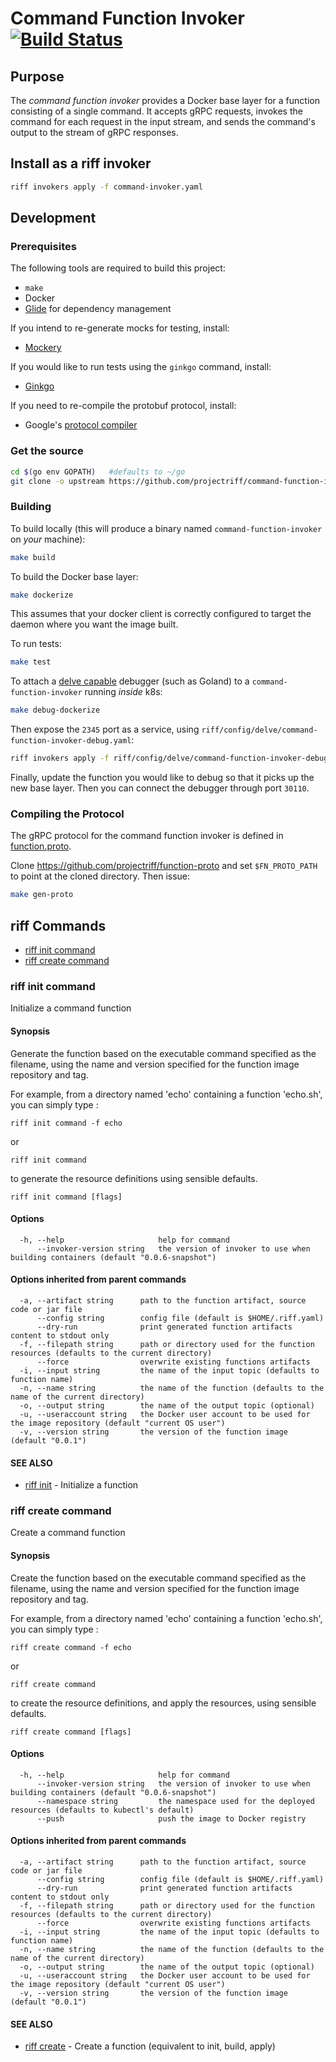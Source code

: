# Command Function Invoker [![Build Status](https://travis-ci.org/projectriff/command-function-invoker.svg?branch=master)](https://travis-ci.org/projectriff/command-function-invoker)

## Purpose

The *command function invoker* provides a Docker base layer for a function consisting of a single command.
It accepts gRPC requests, invokes the command for each request in the input stream,
and sends the command's output to the stream of gRPC responses.

## Install as a riff invoker

```bash
riff invokers apply -f command-invoker.yaml
```

## Development

### Prerequisites

The following tools are required to build this project:

- `make`
- Docker
- [Glide](https://github.com/Masterminds/glide#install) for dependency management

If you intend to re-generate mocks for testing, install:

- [Mockery](https://github.com/vektra/mockery#installation)

If you would like to run tests using the `ginkgo` command, install:

- [Ginkgo](https://onsi.github.io/ginkgo/)

If you need to re-compile the protobuf protocol, install:

- Google's [protocol compiler](https://github.com/google/protobuf)

### Get the source

```bash
cd $(go env GOPATH)   #defaults to ~/go
git clone -o upstream https://github.com/projectriff/command-function-invoker src/github.com/projectriff/command-function-invoker
```

### Building

To build locally (this will produce a binary named `command-function-invoker` on _your_ machine):

```bash
make build
```

To build the Docker base layer:

```bash
make dockerize
```

This assumes that your docker client is correctly configured to target the daemon where you want the image built.

To run tests:

```bash
make test
```

To attach a [delve capable](https://github.com/derekparker/delve/blob/master/Documentation/EditorIntegration.md) debugger (such as Goland)
to a `command-function-invoker` running _inside_ k8s:

```bash
make debug-dockerize
```

Then expose the `2345` port as a service, using `riff/config/delve/command-function-invoker-debug.yaml`:

```bash
riff invokers apply -f riff/config/delve/command-function-invoker-debug.yaml
```

Finally, update the function you would like to debug so that it picks up the new base layer.
Then you can connect the debugger through port `30110`.

### Compiling the Protocol

The gRPC protocol for the command function invoker is defined in [function.proto](https://github.com/projectriff/function-proto/blob/master/function.proto).

Clone https://github.com/projectriff/function-proto and set `$FN_PROTO_PATH` to point at the cloned directory. Then issue:

```bash
make gen-proto
```

## riff Commands

- [riff init command](#riff-init-command)
- [riff create command](#riff-create-command)

<!-- riff-init -->

### riff init command

Initialize a command function

#### Synopsis

Generate the function based on the executable command specified as the filename, using the name
and version specified for the function image repository and tag.

For example, from a directory named 'echo' containing a function 'echo.sh', you can simply type :

    riff init command -f echo

  or

    riff init command

to generate the resource definitions using sensible defaults.


```
riff init command [flags]
```

#### Options

```
  -h, --help                     help for command
      --invoker-version string   the version of invoker to use when building containers (default "0.0.6-snapshot")
```

#### Options inherited from parent commands

```
  -a, --artifact string      path to the function artifact, source code or jar file
      --config string        config file (default is $HOME/.riff.yaml)
      --dry-run              print generated function artifacts content to stdout only
  -f, --filepath string      path or directory used for the function resources (defaults to the current directory)
      --force                overwrite existing functions artifacts
  -i, --input string         the name of the input topic (defaults to function name)
  -n, --name string          the name of the function (defaults to the name of the current directory)
  -o, --output string        the name of the output topic (optional)
  -u, --useraccount string   the Docker user account to be used for the image repository (default "current OS user")
  -v, --version string       the version of the function image (default "0.0.1")
```

#### SEE ALSO

* [riff init](https://github.com/projectriff/riff/blob/master/riff-cli/docs/riff_init.md)	 - Initialize a function


<!-- /riff-init -->

<!-- riff-create -->

### riff create command

Create a command function

#### Synopsis

Create the function based on the executable command specified as the filename, using the name
and version specified for the function image repository and tag.

For example, from a directory named 'echo' containing a function 'echo.sh', you can simply type :

    riff create command -f echo

  or

    riff create command

to create the resource definitions, and apply the resources, using sensible defaults.


```
riff create command [flags]
```

#### Options

```
  -h, --help                     help for command
      --invoker-version string   the version of invoker to use when building containers (default "0.0.6-snapshot")
      --namespace string         the namespace used for the deployed resources (defaults to kubectl's default)
      --push                     push the image to Docker registry
```

#### Options inherited from parent commands

```
  -a, --artifact string      path to the function artifact, source code or jar file
      --config string        config file (default is $HOME/.riff.yaml)
      --dry-run              print generated function artifacts content to stdout only
  -f, --filepath string      path or directory used for the function resources (defaults to the current directory)
      --force                overwrite existing functions artifacts
  -i, --input string         the name of the input topic (defaults to function name)
  -n, --name string          the name of the function (defaults to the name of the current directory)
  -o, --output string        the name of the output topic (optional)
  -u, --useraccount string   the Docker user account to be used for the image repository (default "current OS user")
  -v, --version string       the version of the function image (default "0.0.1")
```

#### SEE ALSO

* [riff create](https://github.com/projectriff/riff/blob/master/riff-cli/docs/riff_create.md)	 - Create a function (equivalent to init, build, apply)


<!-- /riff-create -->
